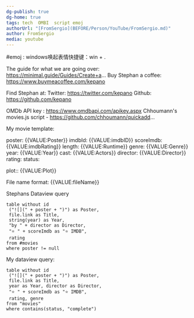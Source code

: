 ```yaml
---
dg-publish: true
dg-home: true
tags: tech  OMBI  script emoj
authorUrl: "[FromSergio](BEFORE/Person/YouTube/FromSergio.md)"
author: FromSergio
media: youtube
---
```



#emoj :  windows唤起表情快捷键：win + .

The guide for what we are going over: https://minimal.guide/Guides/Create+a...
Buy Stephan a coffee: https://www.buymeacoffee.com/kepano

Find Stephan at:
Twitter: https://twitter.com/kepano
Github: https://github.com/kepano

OMDb API key : https://www.omdbapi.com/apikey.aspx
Chhoumann's movies.js script - https://github.com/chhoumann/quickadd...

My movie template:

poster: {{VALUE:Poster}}
imdbId: {{VALUE:imdbID}}
scoreImdb: {{VALUE:imdbRating}}
length: {{VALUE:Runtime}}
genre: {{VALUE:Genre}}
year: {{VALUE:Year}}
cast: {{VALUE:Actors}}
director: {{VALUE:Director}}
rating:
status:

plot:: {{VALUE:Plot}}

File name format: {{VALUE:fileName}}

Stephans Dataview query

```dataview
table without id
 ("![](" + poster + ")") as Poster,
 file.link as Title,
 string(year) as Year,
 "by " + director as Director,
 "⭐ " + scoreImdb as "⭐ IMDB",
 rating
from #movies
where poster != null
```

My dataview query:
``` dataview
table without id
 ("![](" + poster + ")") as Poster,
 file.link as Title,
 year as Year, director as Director,
 "⭐ " + scoreImdb as "⭐ IMDB",
 rating, genre
from "movies"
where contains(status, "complete")

```
